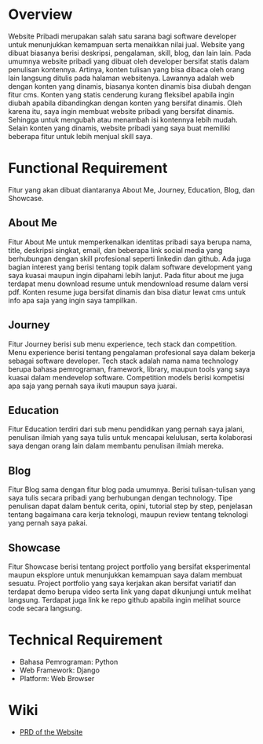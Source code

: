 # Overview
Website Pribadi merupakan salah satu sarana bagi software developer untuk menunjukkan kemampuan serta menaikkan nilai jual. Website yang dibuat biasanya berisi deskripsi, pengalaman, skill, blog, dan lain lain. Pada umumnya website pribadi yang dibuat oleh developer bersifat statis dalam penulisan kontennya. Artinya, konten tulisan yang bisa dibaca oleh orang lain langsung ditulis pada halaman websitenya. Lawannya adalah web dengan konten yang dinamis, biasanya konten dinamis bisa diubah dengan fitur cms. Konten yang statis cenderung kurang fleksibel apabila ingin diubah apabila dibandingkan dengan konten yang bersifat dinamis. Oleh karena itu, saya ingin membuat website pribadi yang bersifat dinamis. Sehingga untuk mengubah atau menambah isi kontennya lebih mudah. Selain konten yang dinamis, website pribadi yang saya buat memiliki beberapa fitur untuk lebih menjual skill saya. 

# Functional Requirement
Fitur yang akan dibuat diantaranya About Me, Journey, Education, Blog, dan Showcase.
## About Me
Fitur About Me untuk memperkenalkan identitas pribadi saya berupa nama, title, deskripsi singkat, email, dan beberapa link social media yang berhubungan dengan skill profesional seperti linkedin dan github. Ada juga bagian interest yang berisi tentang topik dalam software development yang saya kuasai maupun ingin dipahami lebih lanjut. Pada fitur about me juga terdapat menu download resume untuk mendownload resume dalam versi pdf. Konten resume juga bersifat dinamis dan bisa diatur lewat cms untuk info apa saja yang ingin saya tampilkan.

## Journey
Fitur Journey berisi sub menu experience, tech stack dan competition. Menu experience berisi tentang pengalaman profesional saya dalam bekerja sebagai software developer. Tech stack adalah nama nama technology berupa bahasa pemrograman, framework, library, maupun tools yang saya kuasai dalam mendevelop software. Competition models berisi kompetisi apa saja  yang pernah saya ikuti maupun saya juarai.  

## Education
Fitur Education terdiri dari sub menu pendidikan yang pernah saya jalani, penulisan ilmiah yang saya tulis untuk mencapai kelulusan, serta kolaborasi saya dengan orang lain dalam membantu penulisan ilmiah mereka.

## Blog
Fitur Blog sama dengan fitur blog pada umumnya. Berisi tulisan-tulisan yang saya tulis secara pribadi yang berhubungan dengan technology. Tipe penulisan dapat dalam bentuk cerita, opini, tutorial step by step, penjelasan tentang bagaimana cara kerja teknologi, maupun review tentang teknologi yang pernah saya pakai.

## Showcase
Fitur Showcase berisi tentang project portfolio yang bersifat eksperimental maupun eksplore untuk menunjukkan kemampuan saya dalam membuat sesuatu. Project portfolio yang saya kerjakan akan bersifat variatif dan terdapat demo berupa video serta link yang dapat dikunjungi untuk melihat langsung. Terdapat juga link ke repo github apabila ingin melihat source code secara langsung.

# Technical Requirement
* Bahasa Pemrograman: Python
* Web Framework: Django
* Platform: Web Browser

# Wiki
* [PRD of the Website](https://github.com/alviandk/personal_website/wiki/PRD---Alvian's-Personal-Website)
